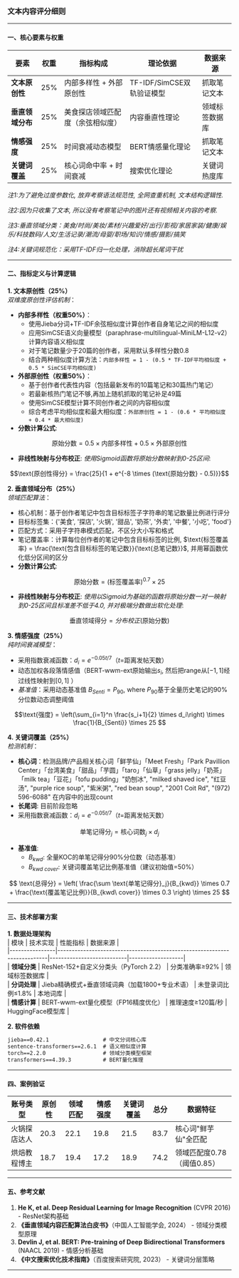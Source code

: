 ### 文本内容评分细则

---

#### 一、核心要素与权重  
| 要素                  | 权重 | 指标构成                     | 理论依据                   | 数据来源          |  
|-----------------------|------|------------------------------|----------------------------|-------------------|  
| **文本原创性**        | 25%  | 内部多样性 + 外部原创性  | TF-IDF/SimCSE双轨验证模型  | 抓取笔记文本      |  
| **垂直领域分布**      | 25%  | 美食探店领域匹配度（余弦相似度）| 内容垂直性理论    | 领域标签数据库    |  
| **情感强度**          | 25%  | 时间衰减动态模型             | BERT情感量化理论       | 抓取笔记文本      |  
| **关键词覆盖**        | 25%  | 核心词命中率 + 时间衰减    | 搜索优化理论       | 关键词热度库      |  

*注1:为了避免过度参数化, 放弃考察语法规范性, 全网查重机制, 文本结构逻辑性.* 

*注2:因为只收集了文本, 所以没有考察笔记中的图片还有视频相关内容的考察.*

*注3:垂直领域分类：美食/时尚/美妆/素材/兴趣爱好/出行/影视/家居家装/健康/娱乐/科技数码/人文/生活记录/潮流/母婴/职场/知识/情感/摄影/搞笑* 

*注4:关键词规范化：采用TF-IDF归一化处理，消除超长尾词干扰*

---

#### 二、指标定义与计算逻辑  
**1. 文本原创性（25%）**  
*双维度原创性评估机制*：  
- **内部多样性（权重50%）**：
    - 使用Jieba分词+TF-IDF余弦相似度计算创作者自身笔记之间的相似度
    - 应用SimCSE语义向量模型（paraphrase-multilingual-MiniLM-L12-v2）计算内容语义相似度
    - 对于笔记数量少于20篇的创作者，采用默认多样性分数0.8
    - 结合两种相似度计算方法：`内部多样性 = 1 - (0.5 * TF-IDF平均相似度 + 0.5 * SimCSE平均相似度)`
- **外部原创性（权重50%）**：
    - 基于创作者代表性内容（包括最新发布的10篇笔记和30篇热门笔记）
    - 若最新核热门笔记不够,再加上随机抓取的笔记补足49篇
    - 使用SimCSE模型计算不同创作者之间的内容相似度
    - 综合考虑平均相似度和最大相似度：`外部原创性 = 1 - (0.6 * 平均相似度 + 0.4 * 最大相似度)` 
- **分数计算公式**:
```math  
\text{原始分数} = 0.5 \times \text{内部多样性} + 0.5 \times \text{外部原创性}
```  
- **非线性映射与分布校正**:
*使用Sigmoid函数将原始分数映射到0-25区间*:
```math  
\text{原创性得分} = \frac{25}{1 + e^{-8 \times (\text{原始分数} - 0.5)}}
``` 

**2. 垂直领域分布（25%）**  
*领域匹配算法*：  
- 核心机制：基于创作者笔记中包含目标标签子字符串的笔记数量比例进行评分
- 目标标签集：{'美食', '探店', '火锅', '甜品', '奶茶', '外卖', '中餐', '小吃', 'food'}
- 匹配方式：采用子字符串模式匹配，不区分大小写和格式
- 笔记覆盖率：计算每位创作者的笔记中包含目标标签的比例, $\text{标签覆盖率} = \frac{\text{包含目标标签的笔记数}}{\text{总笔记数}}$, 并用幂函数优化低分区间的区分
- **分数计算公式**:
```math  
\text{原始分数} = (\text{标签覆盖率})^{0.7} \times 25
```  
- **非线性映射与分布校正**:
*使用以Sigmoid为基础的函数将原始分数一对一映射到0-25区间且标准差不低于4.0, 并对极端分数做出软化处理*:
```math
\text{垂直领域得分} = 分布校正(\text{原始分数})
```

**3. 情感强度（25%）**  
*纯时间衰减模型*：  
- 采用指数衰减函数：$`d_i = e^{-0.05t/7}`$（$`t`$=距离发帖天数）  
- 动态加权各段落情感值（BERT-wwm-ext原始输出$`s_i`$, 然后把range从$`[-1,1]`$经过线性映射到$`[0,1]`$ ）
- *基准值*：采用动态基准值 $`B_{Senti} = P_{90}`$, where $`P_{90}`$基于全量历史笔记的90%分位数动态调整阈值   
```math  
\text{强度} = \left(\sum_{i=1}^n \frac{s_i+1}{2} \times d_i\right) \times \frac{1}{B_{Senti}} \times 25  
```  

**4. 关键词覆盖（25%）**  
*检测机制*：  
- **核心词**：检测品牌/产品相关核心词「鲜芋仙」「Meet Fresh」「Park Pavillion Center」「台湾美食」「甜品」「芋圆」「taro」「仙草」「grass jelly」「奶茶」「milk tea」「豆花」「tofu pudding」"奶刨冰", "milked shaved ice", "红豆汤", "purple rice soup", "紫米粥", "red bean soup", "2001 Coit Rd", "(972) 596-6088" 在内容中的出现count 
- **长尾词**: 目前阶段忽略
- 采用指数衰减函数：$`d_i = e^{-0.05t/7}`$（$`t`$=距离发帖天数）
```math  

\text{单笔记得分}_j = \text{核心词数}_j  \times d_j 
```
- **基准值**: 
    - $B_{kwd}$:  全量KOC的单笔记得分90%分位数（动态基准）
    - $B_{kwd\ cover}$: 关键词覆盖笔记比例基准值（建议初始值=50%）

```math

\text{总得分} = \left( \frac{\sum \text{单笔记得分}_j}{B_{kwd}} \times 0.7 + \frac{\text{覆盖笔记比例}}{B_{kwd\ cover}} \times 0.3 \right) \times 25 

```  

---

#### 三、技术部署方案  
**1. 数据处理架构**  
| 模块           | 技术实现                                                                 | 性能指标                  | 数据来源          |  
|----------------|--------------------------------------------------------------------------|---------------------------|-------------------|  
| **领域分类**   | ResNet-152+自定义分类头（PyTorch 2.2）                                  | 分类准确率≥92%   | 领域标签数据库    |  
| **分词处理**   | Jieba精确模式+垂直领域词典（加载1800+专业术语）                         | 未登录词比例≤1.8%   | 本地词库          |  
| **情感计算**   | BERT-wwm-ext量化模型（FP16精度优化）                                    | 推理速度≥120篇/秒     | HuggingFace模型库 |  


**2. 软件依赖**  
```requirements.txt
jieba==0.42.1                 # 中文分词核心库
sentence-transformers==2.6.1  # 语义相似度计算
torch==2.2.0                  # 领域分类模型框架
transformers==4.39.3          # BERT量化推理
```

---

#### **四、案例验证**  
| 账号类型       | 原创性 | 领域匹配 | 情感强度 | 关键词覆盖 | 总分  | 数据特征                   |  
|----------------|--------|----------|----------|------------|-------|----------------------------|  
| 火锅探店达人   | 20.3   | 22.1     | 19.8     | 21.5       | 83.7  | 核心词"鲜芋仙"全匹配        |  
| 烘焙教程博主   | 18.7   | 19.4     | 17.2     | 18.9       | 74.2  | 领域匹配度0.78（阈值0.85） |  

---
#### 五、参考文献  
1. **He K, et al. Deep Residual Learning for Image Recognition** (CVPR 2016) - ResNet架构基础  
2. **《垂直领域内容匹配算法白皮书》**（中国人工智能学会, 2024） - 领域分类模型原理  
3. **Devlin J, et al. BERT: Pre-training of Deep Bidirectional Transformers** (NAACL 2019) - 情感分析基础  
4. **《中文搜索优化技术指南》**（百度搜索研究院, 2023） - 关键词分层策略  

---
